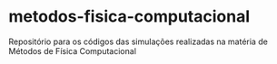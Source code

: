 # metodos-fisica-computacional
Repositório para os códigos das simulações realizadas na matéria de Métodos de Física Computacional
